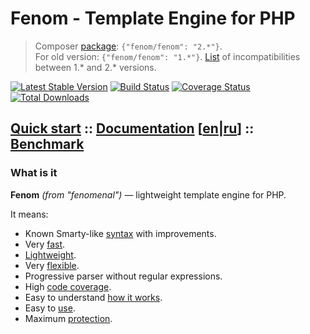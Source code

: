 Fenom - Template Engine for PHP
===============================

> Composer [package](https://packagist.org/packages/fenom/fenom): `{"fenom/fenom": "2.*"}`. <br />
> For old version: `{"fenom/fenom": "1.*"}`. [List](https://github.com/bzick/fenom/wiki/Migrate-from-1.4.9-to-2.0) of incompatibilities between 1.* and 2.* versions.

[![Latest Stable Version](https://poser.pugx.org/fenom/fenom/v/stable.png)](https://packagist.org/packages/fenom/fenom)
[![Build Status](https://travis-ci.org/bzick/fenom.svg?branch=master)](https://travis-ci.org/bzick/fenom)
[![Coverage Status](https://coveralls.io/repos/bzick/fenom/badge.png?branch=master)](https://coveralls.io/r/bzick/fenom?branch=master)
[![Total Downloads](https://poser.pugx.org/fenom/fenom/downloads.png)](https://packagist.org/packages/fenom/fenom)

## [Quick start](./docs/en/start.md) :: [Documentation](./docs/readme.md) [[en](./docs/en/readme.md)|[ru](./docs/ru/readme.md)] :: [Benchmark](./docs/en/benchmark.md)
<!-- :: [Articles](./docs/articles.md) -->

### What is it

**Fenom** *(from "fenomenal")* — lightweight template engine for PHP.

It means:

* Known Smarty-like [syntax](./docs/en/syntax.md) with improvements.
* Very [fast](./docs/en/benchmark.md).
* [Lightweight](./docs/en/benchmark.md).
* Very [flexible](./docs/en/configuration.md#extends).
* Progressive parser without regular expressions.
* High [code coverage](https://coveralls.io/r/bzick/fenom?branch=master).
* Easy to understand [how it works](./docs/en/dev/readme.md).
* Easy to [use](./docs/en/start.md).
* Maximum [protection](./docs/en/configuration.md#configure).

